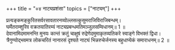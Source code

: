 +++
title = "०४ नाट्यप्रशंसा"
topics = ["नाट्यम्"]
+++
  
प्रत्यङ्कमङ्कुरितसर्वरसावतारनव्योल्लसत्कुसुमराजिविराजिबन्धम्।  
घर्मेतराम्शुरिव वक्रतयातिरम्यं नाट्यप्रबन्धमतिमञ्जुलसम्विधानम्॥ 1 ॥  
देवानामिदमामनन्ति मुनयः कान्तं क्रतुं चाक्षुषं रुद्रेणेदमुमाकृतव्यतिकरे स्वाङ्गे विभक्तं द्विधा।  
त्रैगुण्योद्भवमत्र लोकचरितं नानारसं दृश्यते नाट्यं भिन्नरुचेर्जनस्य बहुधाप्येकं समाराधनम्॥ 2 ॥  
